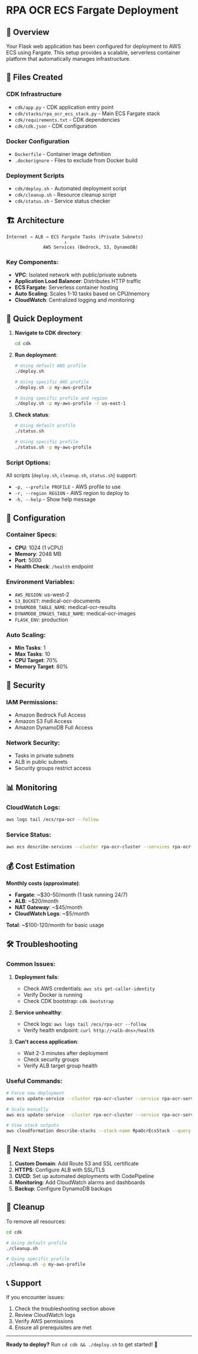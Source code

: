 # RPA OCR ECS Fargate Deployment

## 🎯 Overview

Your Flask web application has been configured for deployment to AWS ECS using Fargate. This setup provides a scalable, serverless container platform that automatically manages infrastructure.

## 📁 Files Created

### CDK Infrastructure
- `cdk/app.py` - CDK application entry point
- `cdk/stacks/rpa_ocr_ecs_stack.py` - Main ECS Fargate stack
- `cdk/requirements.txt` - CDK dependencies
- `cdk/cdk.json` - CDK configuration

### Docker Configuration
- `Dockerfile` - Container image definition
- `.dockerignore` - Files to exclude from Docker build

### Deployment Scripts
- `cdk/deploy.sh` - Automated deployment script
- `cdk/cleanup.sh` - Resource cleanup script
- `cdk/status.sh` - Service status checker

## 🏗️ Architecture

```
Internet → ALB → ECS Fargate Tasks (Private Subnets)
                      ↓
              AWS Services (Bedrock, S3, DynamoDB)
```

### Key Components:
- **VPC**: Isolated network with public/private subnets
- **Application Load Balancer**: Distributes HTTP traffic
- **ECS Fargate**: Serverless container hosting
- **Auto Scaling**: Scales 1-10 tasks based on CPU/memory
- **CloudWatch**: Centralized logging and monitoring

## 🚀 Quick Deployment

1. **Navigate to CDK directory**:
   ```bash
   cd cdk
   ```

2. **Run deployment**:
   ```bash
   # Using default AWS profile
   ./deploy.sh
   
   # Using specific AWS profile
   ./deploy.sh -p my-aws-profile
   
   # Using specific profile and region
   ./deploy.sh -p my-aws-profile -r us-east-1
   ```

3. **Check status**:
   ```bash
   # Using default profile
   ./status.sh
   
   # Using specific profile
   ./status.sh -p my-aws-profile
   ```

### Script Options:

All scripts (`deploy.sh`, `cleanup.sh`, `status.sh`) support:
- `-p, --profile PROFILE` - AWS profile to use
- `-r, --region REGION` - AWS region to deploy to
- `-h, --help` - Show help message

## 🔧 Configuration

### Container Specs:
- **CPU**: 1024 (1 vCPU)
- **Memory**: 2048 MB
- **Port**: 5000
- **Health Check**: `/health` endpoint

### Environment Variables:
- `AWS_REGION`: us-west-2
- `S3_BUCKET`: medical-ocr-documents
- `DYNAMODB_TABLE_NAME`: medical-ocr-results
- `DYNAMODB_IMAGES_TABLE_NAME`: medical-ocr-images
- `FLASK_ENV`: production

### Auto Scaling:
- **Min Tasks**: 1
- **Max Tasks**: 10
- **CPU Target**: 70%
- **Memory Target**: 80%

## 🔐 Security

### IAM Permissions:
- Amazon Bedrock Full Access
- Amazon S3 Full Access
- Amazon DynamoDB Full Access

### Network Security:
- Tasks in private subnets
- ALB in public subnets
- Security groups restrict access

## 📊 Monitoring

### CloudWatch Logs:
```bash
aws logs tail /ecs/rpa-ocr --follow
```

### Service Status:
```bash
aws ecs describe-services --cluster rpa-ocr-cluster --services rpa-ocr-service
```

## 💰 Cost Estimation

**Monthly costs (approximate)**:
- **Fargate**: ~$30-50/month (1 task running 24/7)
- **ALB**: ~$20/month
- **NAT Gateway**: ~$45/month
- **CloudWatch Logs**: ~$5/month

**Total**: ~$100-120/month for basic usage

## 🛠️ Troubleshooting

### Common Issues:

1. **Deployment fails**:
   - Check AWS credentials: `aws sts get-caller-identity`
   - Verify Docker is running
   - Check CDK bootstrap: `cdk bootstrap`

2. **Service unhealthy**:
   - Check logs: `aws logs tail /ecs/rpa-ocr --follow`
   - Verify health endpoint: `curl http://<alb-dns>/health`

3. **Can't access application**:
   - Wait 2-3 minutes after deployment
   - Check security groups
   - Verify ALB target group health

### Useful Commands:

```bash
# Force new deployment
aws ecs update-service --cluster rpa-ocr-cluster --service rpa-ocr-service --force-new-deployment

# Scale manually
aws ecs update-service --cluster rpa-ocr-cluster --service rpa-ocr-service --desired-count 2

# View stack outputs
aws cloudformation describe-stacks --stack-name RpaOcrEcsStack --query 'Stacks[0].Outputs'
```

## 🔄 Next Steps

1. **Custom Domain**: Add Route 53 and SSL certificate
2. **HTTPS**: Configure ALB with SSL/TLS
3. **CI/CD**: Set up automated deployments with CodePipeline
4. **Monitoring**: Add CloudWatch alarms and dashboards
5. **Backup**: Configure DynamoDB backups

## 🧹 Cleanup

To remove all resources:
```bash
cd cdk

# Using default profile
./cleanup.sh

# Using specific profile
./cleanup.sh -p my-aws-profile
```

## 📞 Support

If you encounter issues:
1. Check the troubleshooting section above
2. Review CloudWatch logs
3. Verify AWS permissions
4. Ensure all prerequisites are met

---

**Ready to deploy?** Run `cd cdk && ./deploy.sh` to get started! 🚀
